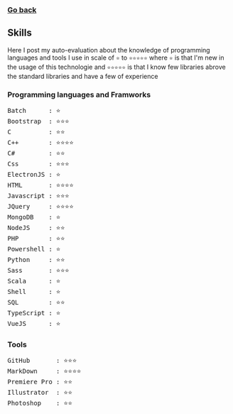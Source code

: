 ### [Go back](https://github.com/jasiukiewicztymon)

## Skills

Here I post my auto-evaluation about the knowledge of programming languages and tools I use in scale of ```⭐️``` to ```⭐️⭐️⭐️⭐️⭐️``` where ```⭐️``` is that I'm new in the usage of this technologie and ```⭐️⭐️⭐️⭐️⭐️``` is that I know few libraries abrove the standard libraries and have a few of experience

### Programming languages and Framworks

<pre>
Batch      : ⭐️
Bootstrap  : ⭐️⭐️⭐️
C          : ⭐️⭐️ 
C++        : ⭐️⭐️⭐️⭐️ 
C#         : ⭐️⭐️
Css        : ⭐️⭐️⭐️
ElectronJS : ⭐️
HTML       : ⭐️⭐️⭐️⭐️
Javascript : ⭐️⭐️⭐️
JQuery     : ⭐️⭐️⭐️⭐️
MongoDB    : ⭐️
NodeJS     : ⭐️⭐️
PHP        : ⭐️⭐️
Powershell : ⭐️
Python     : ⭐️⭐️
Sass       : ⭐️⭐️⭐️
Scala      : ⭐️
Shell      : ⭐️
SQL        : ⭐️⭐️
TypeScript : ⭐️
VueJS      : ⭐️
</pre>

### Tools

<pre>
GitHub       : ⭐️⭐️⭐️
MarkDown     : ⭐️⭐️⭐️⭐️
Premiere Pro : ⭐️⭐️
Illustrator  : ⭐️⭐️
Photoshop    : ⭐️⭐️
</pre>

